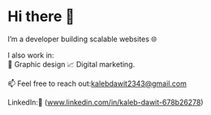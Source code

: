  # Hi there 👋

I’m a developer building scalable websites 🌐   
 
I also work in:   
🎨 Graphic design
📈 Digital marketing.
  
📫 Feel free to reach out:[kalebdawit2343@gmail.com](mailto:kalebdawit2343@gmail.com)  

LinkedIn:🔗 (www.linkedin.com/in/kaleb-dawit-678b26278)
